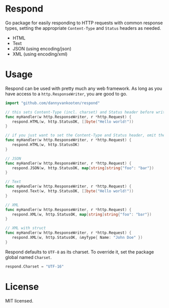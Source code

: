 Respond
=====

Go package for easily responding to HTTP requests with common response types, setting the appropriate `Content-Type` and `Status` headers as needed.

- HTML 
- Text 
- JSON (using encoding/json)
- XML (using encoding/xml)

# Usage

Respond can be used with pretty much any web framework. As long as you have access to a `http.ResponseWriter`, you are good to go. 

```go
import "github.com/dannyvankooten/respond"
```

```go
// this sets Content-Type (incl. charset) and Status header before writing the respond.
func myHandler(w http.ResponseWriter, r *http.Request) {
   respond.HTML(w, http.StatusOK, []byte("Hello world!"))
}

// if you just want to set the Content-Type and Status header, omit the last parameter
func myHandler(w http.ResponseWriter, r *http.Request) {
   respond.HTML(w, http.StatusOK)
}

// JSON
func myHandler(w http.ResponseWriter, r *http.Request) {
   respond.JSON(w, http.StatusOK, map[string]string{"foo": "bar"})
}

// Text
func myHandler(w http.ResponseWriter, r *http.Request) {
   respond.Text(w, http.StatusOK, []byte("Hello world!"))
}

// XML
func myHandler(w http.ResponseWriter, r *http.Request) {
   respond.XML(w, http.StatusOK, map[string]string{"foo": "bar"})
}

// XML with struct
func myHandler(w http.ResponseWriter, r *http.Request) {
   respond.XML(w, http.StatusOK, &myType{ Name: "John Doe" })
}
```

Respond defaults to `UTF-8` as its charset. To override it, set the package global named `Charset`.

```go
respond.Charset = "UTF-16"
```

# License
MIT licensed.

